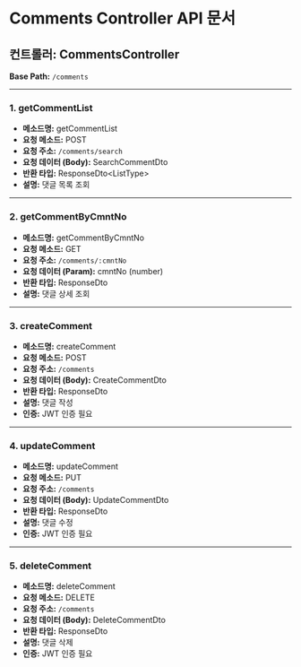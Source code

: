 # Comments Controller API 문서

## 컨트롤러: CommentsController

**Base Path:** `/comments`

---

### 1. getCommentList

- **메소드명:** getCommentList
- **요청 메소드:** POST
- **요청 주소:** `/comments/search`
- **요청 데이터 (Body):** SearchCommentDto
- **반환 타입:** ResponseDto<ListType<SelectCommentListItemType>>
- **설명:** 댓글 목록 조회

---

### 2. getCommentByCmntNo

- **메소드명:** getCommentByCmntNo
- **요청 메소드:** GET
- **요청 주소:** `/comments/:cmntNo`
- **요청 데이터 (Param):** cmntNo (number)
- **반환 타입:** ResponseDto<SelectCommentType>
- **설명:** 댓글 상세 조회

---

### 3. createComment

- **메소드명:** createComment
- **요청 메소드:** POST
- **요청 주소:** `/comments`
- **요청 데이터 (Body):** CreateCommentDto
- **반환 타입:** ResponseDto<SelectCommentType>
- **설명:** 댓글 작성
- **인증:** JWT 인증 필요

---

### 4. updateComment

- **메소드명:** updateComment
- **요청 메소드:** PUT
- **요청 주소:** `/comments`
- **요청 데이터 (Body):** UpdateCommentDto
- **반환 타입:** ResponseDto<SelectCommentType>
- **설명:** 댓글 수정
- **인증:** JWT 인증 필요

---

### 5. deleteComment

- **메소드명:** deleteComment
- **요청 메소드:** DELETE
- **요청 주소:** `/comments`
- **요청 데이터 (Body):** DeleteCommentDto
- **반환 타입:** ResponseDto<boolean>
- **설명:** 댓글 삭제
- **인증:** JWT 인증 필요
